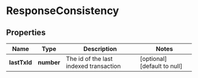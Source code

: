 # ResponseConsistency

## Properties
Name | Type | Description | Notes
------------ | ------------- | ------------- | -------------
**lastTxId** | **number** | The id of the last indexed transaction | [optional] [default to null]


